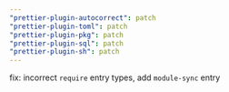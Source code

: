 ```yaml
---
"prettier-plugin-autocorrect": patch
"prettier-plugin-toml": patch
"prettier-plugin-pkg": patch
"prettier-plugin-sql": patch
"prettier-plugin-sh": patch
---
```


fix: incorrect `require` entry types, add `module-sync` entry
